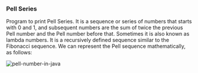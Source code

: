 ### Pell Series

Program to print Pell Series. It is a sequence or series of numbers that starts with 0 and 1, and subsequent numbers are the sum of twice the previous Pell number and the Pell number before that. Sometimes it is also known as lambda numbers. It is a recursively defined sequence similar to the Fibonacci sequence. We can represent the Pell sequence mathematically, as follows:

![pell-number-in-java](https://user-images.githubusercontent.com/66638820/206858933-8ee77910-f508-4150-9246-5d53a6258b33.png)

